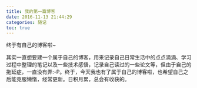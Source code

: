 ```yaml
---
title: 我的第一篇博客  
date: 2016-11-13 21:44:29   
categories: 随记  
toc: true 
---
```


终于有自己的博客啦~

其实一直想要建一个属于自己的博客，用来记录自己日常生活中的点点滴滴、学习过程中整理的笔记以及一些技术感悟，记录自己读过的一些论文等，但由于自己的拖延症，一直没有弄:-P。终于，今天我也有了属于自己的博客啦，也希望自己之后能克服懒惰，经常更新。日积月累，总会有收获的。
